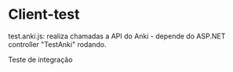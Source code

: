 
# Client-test

test.anki.js: realiza chamadas a API do Anki - depende do ASP.NET controller "TestAnki" rodando.

Teste de integração 